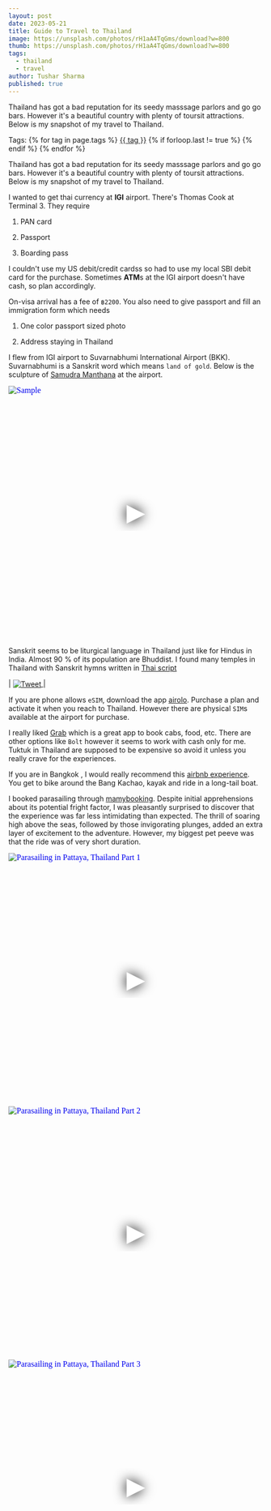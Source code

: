 ```yaml
---
layout: post
date: 2023-05-21
title: Guide to Travel to Thailand
image: https://unsplash.com/photos/rH1aA4TqGms/download?w=800
thumb: https://unsplash.com/photos/rH1aA4TqGms/download?w=800
tags:
  - thailand
  - travel
author: Tushar Sharma
published: true
---
```


Thailand has got a bad reputation for its seedy masssage parlors and go go bars. However it's a beautiful country with plenty of toursit attractions. Below is my snapshot of my travel to Thailand.<!-- truncate_here -->
<p>Tags: {% for tag in page.tags %} <a class="mytag" href="/tag/{{ tag }}" title="View posts tagged with &quot;{{ tag }}&quot;">{{ tag }}</a>  {% if forloop.last != true %} {% endif %} {% endfor %} </p>

Thailand has got a bad reputation for its seedy masssage parlors and go go bars. However it's a beautiful country with plenty of toursit attractions. Below is my snapshot of my travel to Thailand.

I wanted to get thai currency at **IGI** airport. There's Thomas Cook at Terminal 3. They require 

1. PAN card

2. Passport

3. Boarding pass

I couldn't use my US debit/credit cardss so had to use my local SBI debit card for the purchase. Sometimes **ATM**s at the IGI airport doesn't have cash, so plan accordingly.

On-visa arrival has a fee of `฿2200`. You also need to give passport and fill an immigration form which needs

1. One color passport sized photo 

2. Address staying in Thailand

I flew from IGI airport to Suvarnabhumi International Airport (BKK). Suvarnabhumi is a Sanskrit word which means `land of gold`. Below is the sculpture of [Samudra Manthana](https://en.wikipedia.org/wiki/Samudra_Manthana) at the airport.

<iframe
  style="position: relative;  width: 100%;" 
   height="500"
  src="https://www.youtube.com/embed/wxjtJsPM9bc&autoplay=1"
  srcdoc="<style>*{padding:0;margin:0;overflow:hidden}html,body{height:100%}img,span{position:absolute;width:100%;top:0;bottom:0;margin:auto}span{height:1.5em;text-align:center;font:48px/1.5 sans-serif;color:white;text-shadow:0 0 0.5em black}</style><a href=https://www.youtube.com/embed/wxjtJsPM9bc?autoplay=1><img src=https://img.youtube.com/vi/wxjtJsPM9bc/hqdefault.jpg alt='Sample'><span>▶</span></a>"
  frameborder="0"
  allow="accelerometer; autoplay; encrypted-media; gyroscope; picture-in-picture"
  allowfullscreen
  title="Sample"
></iframe>


Sanskrit seems to be liturgical language in Thailand just like for Hindus in India. Almost 90 % of its population are Bhuddist. I found many temples in Thailand with Sanskrit hymns written in [Thai script](https://en.wikipedia.org/wiki/Thai_script)


| <a href="https://twitter.com/tshrocks/status/1660241636394246145"><img align="center"  loading="lazy" src="{{site.baseurl}}/img/thai_temples_sanskrit.png" alt="Tweet" /> </a>|<br>


If you are phone allows `eSIM`, download the app [airolo](https://www.airalo.com/). Purchase a plan and activate it when you reach to Thailand. However there are physical `SIM`s available at the airport for purchase.

I really liked [Grab](https://www.grab.com/sg/) which is a great app to book cabs, food, etc. There are other options like `Bolt` however it seems to work with cash only for me. Tuktuk in Thailand are supposed to be expensive so avoid it unless you really crave for the experiences.

If you are in Bangkok , I would really recommend this [airbnb experience](https://www.airbnb.com/experiences/66091). You get to bike around the Bang Kachao, kayak and ride in a long-tail boat.

I booked parasailing through [mamybooking](https://www.mamybooking.com/). Despite initial apprehensions about its potential fright factor, I was pleasantly surprised to discover that the experience was far less intimidating than expected. The thrill of soaring high above the seas, followed by those invigorating plunges, added an extra layer of excitement to the adventure. However, my biggest pet peeve was that the ride was of very short duration.

<iframe
  style="position: relative;  width: 100%;" 
   height="500"
  src="https://www.youtube.com/embed/WN09Oy8IgIo?autoplay=1"
  srcdoc="<style>*{padding:0;margin:0;overflow:hidden}html,body{height:100%}img,span{position:absolute;width:100%;top:0;bottom:0;margin:auto}span{height:1.5em;text-align:center;font:48px/1.5 sans-serif;color:white;text-shadow:0 0 0.5em black}</style><a href=https://www.youtube.com/embed/WN09Oy8IgIo?autoplay=1><img src=https://img.youtube.com/vi/WN09Oy8IgIo/hqdefault.jpg alt='Parasailing in Pattaya, Thailand Part 1'><span>▶</span></a>"
  frameborder="0"
  allow="accelerometer; autoplay; encrypted-media; gyroscope; picture-in-picture"
  allowfullscreen
  title="Parasailing in Pattaya, Thailand Part 1"
></iframe><br>

<iframe
  style="position: relative;  width: 100%;" 
   height="500"
  src="https://www.youtube.com/embed/YGXienBN9lo?autoplay=1"
  srcdoc="<style>*{padding:0;margin:0;overflow:hidden}html,body{height:100%}img,span{position:absolute;width:100%;top:0;bottom:0;margin:auto}span{height:1.5em;text-align:center;font:48px/1.5 sans-serif;color:white;text-shadow:0 0 0.5em black}</style><a href=https://www.youtube.com/embed/YGXienBN9lo?autoplay=1><img src=https://img.youtube.com/vi/YGXienBN9lo/hqdefault.jpg alt='Parasailing in Pattaya, Thailand Part 2'><span>▶</span></a>"
  frameborder="0"
  allow="accelerometer; autoplay; encrypted-media; gyroscope; picture-in-picture"
  allowfullscreen
  title="Parasailing in Pattaya, Thailand Part 2"
></iframe><br>

<iframe
  style="position: relative;  width: 100%;" 
   height="500"
  src="https://www.youtube.com/embed/69VSxchXdYs?autoplay=1"
  srcdoc="<style>*{padding:0;margin:0;overflow:hidden}html,body{height:100%}img,span{position:absolute;width:100%;top:0;bottom:0;margin:auto}span{height:1.5em;text-align:center;font:48px/1.5 sans-serif;color:white;text-shadow:0 0 0.5em black}</style><a href=https://www.youtube.com/embed/69VSxchXdYs?autoplay=1><img src=https://img.youtube.com/vi/69VSxchXdYs/hqdefault.jpg alt='Parasailing in Pattaya, Thailand Part 3'><span>▶</span></a>"
  frameborder="0"
  allow="accelerometer; autoplay; encrypted-media; gyroscope; picture-in-picture"
  allowfullscreen
  title="Parasailing in Pattaya, Thailand Part 3"
></iframe><br>
